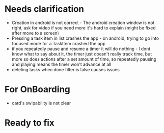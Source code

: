 # Needs clarification

- Creation in android is not correct - The android creation window is not right, ask for video if you need more it's hard to explain (might be fixed after move to a screen)
- Pressing a task item in list crashes the app - on android, trying to go into focused mode for a TaskItem crashed the app
- if you repeatedly pause and resume a timer it will do nothing - I dont know what to say about it, the timer just doesn't really track time, but more so does actions after a set amount of time, so repeatedly pausing and playing means the timer won't advance at all
- deleting tasks when done filter is false causes issues

# For OnBoarding

- card's swipability is not clear

# Ready to fix
